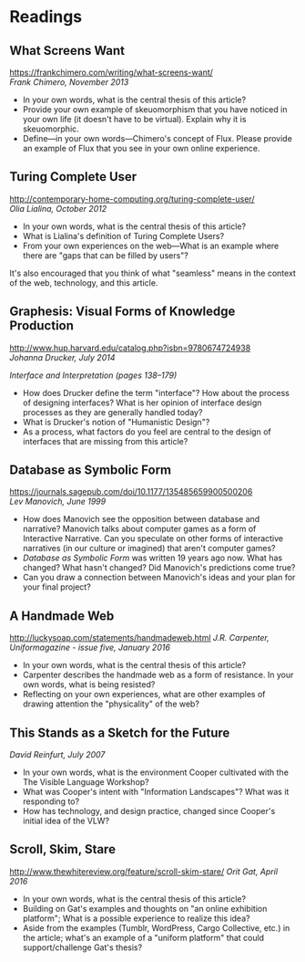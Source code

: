 # Readings

## What Screens Want

https://frankchimero.com/writing/what-screens-want/  
_Frank Chimero, November 2013_

- In your own words, what is the central thesis of this article?
- Provide your own example of skeuomorphism that you have noticed in your own life (it doesn't have to be virtual). Explain why it is skeuomorphic.
- Define—in your own words—Chimero's concept of Flux. Please provide an example of Flux that you see in your own online experience.

## Turing Complete User

http://contemporary-home-computing.org/turing-complete-user/  
_Olia Lialina, October 2012_

- In your own words, what is the central thesis of this article?
- What is Lialina's definition of Turing Complete Users?
- From your own experiences on the web—What is an example where there are "gaps that can be filled by users"?

It's also encouraged that you think of what "seamless" means in the context of the web, technology, and this article.

## Graphesis: Visual Forms of Knowledge Production

http://www.hup.harvard.edu/catalog.php?isbn=9780674724938  
_Johanna Drucker, July 2014_

_Interface and Interpretation (pages 138–179)_

- How does Drucker define the term "interface"? How about the process of designing interfaces? What is her opinion of interface design processes as they are generally handled today?
- What is Drucker's notion of "Humanistic Design"?
- As a process, what factors do you feel are central to the design of interfaces that are missing from this article?

## Database as Symbolic Form

https://journals.sagepub.com/doi/10.1177/135485659900500206  
_Lev Manovich, June 1999_

- How does Manovich see the opposition between database and narrative? Manovich talks about computer games as a form of Interactive Narrative. Can you speculate on other forms of interactive narratives (in our culture or imagined) that aren't computer games?
- _Database as Symbolic Form_ was written 19 years ago now. What has changed? What hasn't changed? Did Manovich's predictions come true?
- Can you draw a connection between Manovich's ideas and your plan for your final project?

## A Handmade Web

http://luckysoap.com/statements/handmadeweb.html 
_J.R. Carpenter, Uniformagazine - issue five, January 2016_

- In your own words, what is the central thesis of this article?
- Carpenter describes the handmade web as a form of resistance. In your own words, what is being resisted?
- Reflecting on your own experiences, what are other examples of drawing attention the "physicality" of the web?

## This Stands as a Sketch for the Future

_David Reinfurt, July 2007_

- In your own words, what is the environment Cooper cultivated with the The Visible Language Workshop?
- What was Cooper's intent with "Information Landscapes"? What was it responding to?
- How has technology, and design practice, changed since Cooper's initial idea of the VLW?

## Scroll, Skim, Stare
 
http://www.thewhitereview.org/feature/scroll-skim-stare/
_Orit Gat, April 2016_

- In your own words, what is the central thesis of this article?
- Building on Gat's examples and thoughts on "an online exhibition platform"; What is a possible experience to realize this idea?
- Aside from the examples (Tumblr, WordPress, Cargo Collective, etc.) in the article; what's an example of a "uniform platform" that could support/challenge Gat's thesis?
